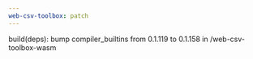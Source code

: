```yaml
---
web-csv-toolbox: patch
---
```


build(deps): bump compiler_builtins from 0.1.119 to 0.1.158 in /web-csv-toolbox-wasm
